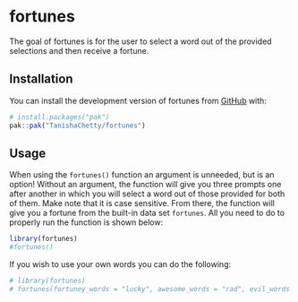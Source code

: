 
<!-- README.md is generated from README.Rmd. Please edit that file -->

# fortunes

<!-- badges: start -->
<!-- badges: end -->

The goal of fortunes is for the user to select a word out of the
provided selections and then receive a fortune.

## Installation

You can install the development version of fortunes from
[GitHub](https://github.com/) with:

``` r
# install.packages("pak")
pak::pak("TanishaChetty/fortunes")
```

## Usage

When using the `fortunes()` function an argument is unneeded, but is an
option! Without an argument, the function will give you three prompts
one after another in which you will select a word out of those provided
for both of them. Make note that it is case sensitive. From there, the
function will give you a fortune from the built-in data set `fortunes`.
All you need to do to properly run the function is shown below:

``` r
library(fortunes)
#fortunes()
```

If you wish to use your own words you can do the following:

``` r
# library(fortunes)
# fortunes(fortuney_words = "lucky", awesome_words = "rad", evil_words = "naughty")
```
